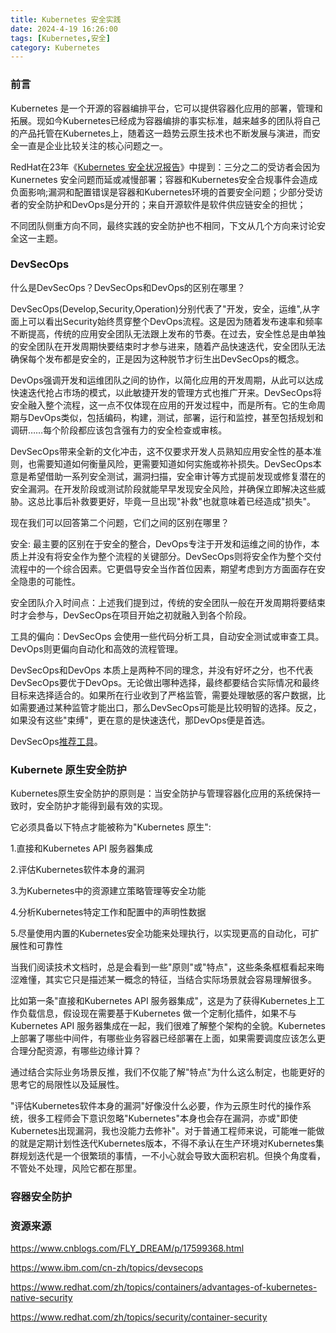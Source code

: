 ```yaml
---
title: Kubernetes 安全实践
date: 2024-4-19 16:26:00
tags: [Kubernetes,安全]
category: Kubernetes
---
```


### 前言

Kubernetes 是一个开源的容器编排平台，它可以提供容器化应用的部署，管理和拓展。现如今Kubernetes已经成为容器编排的事实标准，越来越多的团队将自己的产品托管在Kubernetes上，随着这一趋势云原生技术也不断发展与演进，而安全一直是企业比较关注的核心问题之一。

RedHat在23年《[Kubernetes 安全状况报告](https://www.redhat.com/zh/resources/state-kubernetes-security-report-2023)》中提到：三分之二的受访者会因为Kunernetes 安全问题而延或减慢部署；容器和Kubernetes安全合规事件会造成负面影响;漏洞和配置错误是容器和Kubernetes环境的首要安全问题；少部分受访者的安全防护和DevOps是分开的；来自开源软件是软件供应链安全的担忧；

不同团队侧重方向不同，最终实践的安全防护也不相同，下文从几个方向来讨论安全这一主题。



### DevSecOps

什么是DevSecOps？DevSecOps和DevOps的区别在哪里？

DevSecOps(Develop,Security,Operation)分别代表了"开发，安全，运维",从字面上可以看出Security始终贯穿整个DevOps流程。这是因为随着发布速率和频率不断提高，传统的应用安全团队无法跟上发布的节奏。在过去，安全性总是由单独的安全团队在开发周期快要结束时才参与进来，随着产品快速迭代，安全团队无法确保每个发布都是安全的，正是因为这种脱节才衍生出DevSecOps的概念。

DevOps强调开发和运维团队之间的协作，以简化应用的开发周期，从此可以达成快速迭代抢占市场的模式，以此敏捷开发的管理方式也推广开来。DevSecOps将安全融入整个流程，这一点不仅体现在应用的开发过程中，而是所有。它的生命周期与DevOps类似，包括编码，构建，测试，部署，运行和监控，甚至包括规划和调研……每个阶段都应该包含强有力的安全检查或审核。

DevSecOps带来全新的文化冲击，这不仅要求开发人员熟知应用安全性的基本准则，也需要知道如何衡量风险，更需要知道如何实施或祢补损失。DevSecOps本意是希望借助一系列安全测试，漏洞扫描，安全审计等方式提前发现或修复潜在的安全漏洞。在开发阶段或测试阶段就能早早发现安全风险，并确保立即解决这些威胁。这总比事后补救要更好，毕竟一旦出现"补救"也就意味着已经造成"损失"。

现在我们可以回答第二个问题，它们之间的区别在哪里？

安全: 最主要的区别在于安全的整合，DevOps专注于开发和运维之间的协作，本质上并没有将安全作为整个流程的关键部分。DevSecOps则将安全作为整个交付流程中的一个综合因素。它更倡导安全当作首位因素，期望考虑到方方面面存在安全隐患的可能性。

安全团队介入时间点：上述我们提到过，传统的安全团队一般在开发周期将要结束时才会参与，DevSecOps在项目开始之初就融入到各个阶段。

工具的偏向：DevSecOps 会使用一些代码分析工具，自动安全测试或审查工具。DevOps则更偏向自动化和高效的流程管理。

DevSecOps和DevOps 本质上是两种不同的理念，并没有好坏之分，也不代表DevSecOps要优于DevOps。无论做出哪种选择，最终都要结合实际情况和最终目标来选择适合的。如果所在行业收到了严格监管，需要处理敏感的客户数据，比如需要通过某种监管才能出口，那么DevSecOps可能是比较明智的选择。反之，如果没有这些"束缚"，更在意的是快速迭代，那DevOps便是首选。

DevSecOps[推荐工具](https://time.geekbang.org/column/article/197268)。



### Kubernete 原生安全防护

Kubernetes原生安全防护的原则是：当安全防护与管理容器化应用的系统保持一致时，安全防护才能得到最有效的实现。

它必须具备以下特点才能被称为"Kubernetes 原生":

1.直接和Kubernetes API 服务器集成

2.评估Kubernetes软件本身的漏洞

3.为Kubernetes中的资源建立策略管理等安全功能

4.分析Kubernetes特定工作和配置中的声明性数据

5.尽量使用内置的Kubernetes安全功能来处理执行，以实现更高的自动化，可扩展性和可靠性

当我们阅读技术文档时，总是会看到一些"原则"或"特点"，这些条条框框看起来晦涩难懂，其实它只是描述某一概念的特征，当结合实际场景就会容易理解很多。

比如第一条"直接和Kubernetes API 服务器集成"，这是为了获得Kubernetes上工作负载信息，假设现在需要基于Kubernetes 做一个定制化插件，如果不与Kubernetes API 服务器集成在一起，我们很难了解整个架构的全貌。Kubernetes上部署了哪些中间件，有哪些业务容器已经部署在上面，如果需要调度应该怎么更合理分配资源，有哪些边缘计算？

通过结合实际业务场景反推，我们不仅能了解"特点"为什么这么制定，也能更好的思考它的局限性以及延展性。

"评估Kubernetes软件本身的漏洞"好像没什么必要，作为云原生时代的操作系统，很多工程师会下意识忽略"Kubernetes"本身也会存在漏洞，亦或"即使Kubernetes出现漏洞，我也没能力去修补"。对于普通工程师来说，可能唯一能做的就是定期计划性迭代Kubernetes版本，不得不承认在生产环境对Kubernetes集群规划迭代是一个很繁琐的事情，一不小心就会导致大面积宕机。但换个角度看，不管处不处理，风险它都在那里。















### 容器安全防护















### 资源来源

https://www.cnblogs.com/FLY_DREAM/p/17599368.html

https://www.ibm.com/cn-zh/topics/devsecops

https://www.redhat.com/zh/topics/containers/advantages-of-kubernetes-native-security

https://www.redhat.com/zh/topics/security/container-security

